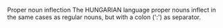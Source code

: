 Proper noun inflection
The HUNGARIAN language proper nouns inflect in the same cases as regular
nouns, but with a colon (':') as separator.






